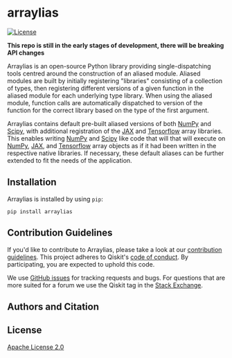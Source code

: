 # arraylias

[![License](https://img.shields.io/github/license/Qiskit/arraylias.svg?style=popout-square)](https://opensource.org/licenses/Apache-2.0)

**This repo is still in the early stages of development, there will be breaking API changes**

Arraylias is an open-source Python library providing single-dispatching tools centred around the
construction of an aliased module. Aliased modules are built by initially registering "libraries"
consisting of a collection of types, then registering different versions of a given function in the
aliased module for each underlying type library. When using the aliased module, function calls are
automatically dispatched to version of the function for the correct library based on the type of the
first argument.

Arraylias contains default pre-built aliased versions of both
[NumPy](https://github.com/numpy/numpy) and [Scipy](https://github.com/scipy/scipy), with additional
registration of the [JAX](https://github.com/google/jax) and
[Tensorflow](https://github.com/tensorflow) array libraries. This enables writing
[NumPy](https://github.com/numpy/numpy) and [Scipy](https://github.com/scipy/scipy) like code that
will that will execute on [NumPy](https://github.com/numpy/numpy),
[JAX](https://github.com/google/jax), and [Tensorflow](https://github.com/tensorflow) array objects
as if it had been written in the respective native libraries. If necessary, these default aliases
can be further extended to fit the needs of the application.


## Installation

Arraylias is installed by using `pip`:

```
pip install arraylias
```

## Contribution Guidelines

If you'd like to contribute to Arraylias, please take a look at our 
[contribution guidelines](CONTRIBUTING.md). This project adheres to Qiskit's 
[code of conduct](CODE_OF_CONDUCT.md). By participating, you are expected to uphold this code.

We use [GitHub issues](https://github.com/Qiskit-Extensions/arraylias/issues) for tracking
requests and bugs. For questions that are more suited for a forum we use the Qiskit tag in the 
[Stack Exchange](https://quantumcomputing.stackexchange.com/questions/tagged/qiskit).

## Authors and Citation

## License

[Apache License 2.0](LICENSE.txt)


